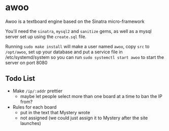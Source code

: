 # awoo
Awoo is a textboard engine based on the Sinatra micro-framework

You'll need the `sinatra`, `mysql2` and `sanitize` gems, as well as a mysql server set up using the `create.sql` file.

Running `sudo make install` will make a user named `awoo`, copy `src` to `/opt/awoo`, set up your database and put a service file in /etc/systemd/system so you can run `sudo systemctl start awoo` to start the server on port 8080

## Todo List

- Make `/ip/:addr` prettier
	- maybe let people select more than one board at a time to ban the IP from?
- Rules for each board
	- put in the text that Mystery wrote
	- not assigned (we could just assign it to Mystery after the site launches)
